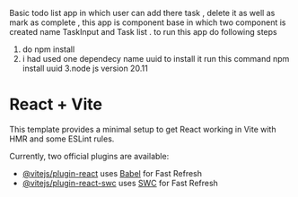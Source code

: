 Basic todo list app in which user can add there task , delete it as well as mark as complete , this app is component base in which two component is created name TaskInput and Task list .
to run this app do following steps
1. do npm install
2. i had used one dependecy name uuid to install it run this command npm install uuid
3.node js version 20.11

# React + Vite

This template provides a minimal setup to get React working in Vite with HMR and some ESLint rules.

Currently, two official plugins are available:

- [@vitejs/plugin-react](https://github.com/vitejs/vite-plugin-react/blob/main/packages/plugin-react/README.md) uses [Babel](https://babeljs.io/) for Fast Refresh
- [@vitejs/plugin-react-swc](https://github.com/vitejs/vite-plugin-react-swc) uses [SWC](https://swc.rs/) for Fast Refresh
